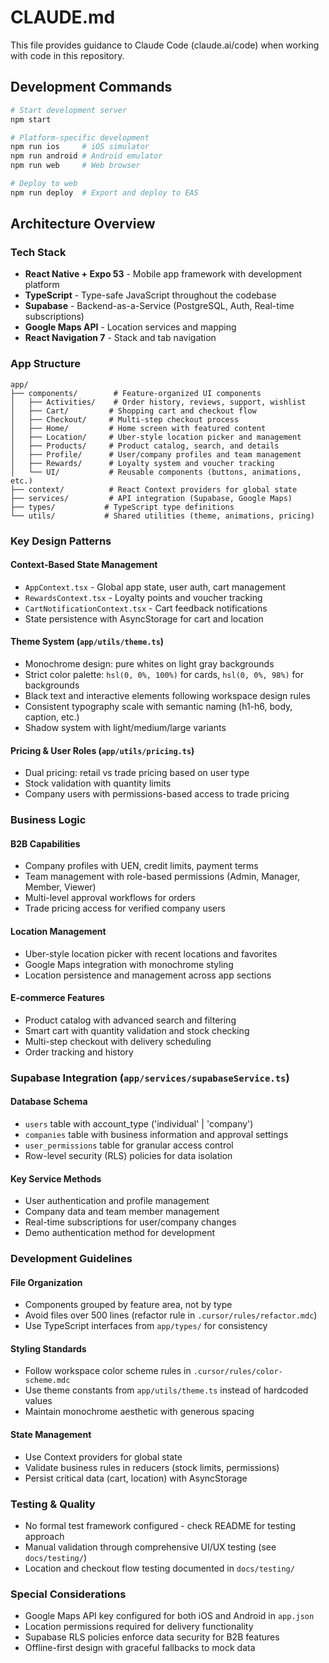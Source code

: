 # CLAUDE.md

This file provides guidance to Claude Code (claude.ai/code) when working with code in this repository.

## Development Commands

```bash
# Start development server
npm start

# Platform-specific development
npm run ios     # iOS simulator
npm run android # Android emulator  
npm run web     # Web browser

# Deploy to web
npm run deploy  # Export and deploy to EAS
```

## Architecture Overview

### Tech Stack
- **React Native + Expo 53** - Mobile app framework with development platform
- **TypeScript** - Type-safe JavaScript throughout the codebase
- **Supabase** - Backend-as-a-Service (PostgreSQL, Auth, Real-time subscriptions)
- **Google Maps API** - Location services and mapping
- **React Navigation 7** - Stack and tab navigation

### App Structure
```
app/
├── components/        # Feature-organized UI components
│   ├── Activities/    # Order history, reviews, support, wishlist
│   ├── Cart/         # Shopping cart and checkout flow
│   ├── Checkout/     # Multi-step checkout process
│   ├── Home/         # Home screen with featured content
│   ├── Location/     # Uber-style location picker and management
│   ├── Products/     # Product catalog, search, and details
│   ├── Profile/      # User/company profiles and team management
│   ├── Rewards/      # Loyalty system and voucher tracking
│   └── UI/           # Reusable components (buttons, animations, etc.)
├── context/          # React Context providers for global state
├── services/         # API integration (Supabase, Google Maps)
├── types/           # TypeScript type definitions
└── utils/           # Shared utilities (theme, animations, pricing)
```

### Key Design Patterns

#### Context-Based State Management
- `AppContext.tsx` - Global app state, user auth, cart management
- `RewardsContext.tsx` - Loyalty points and voucher tracking
- `CartNotificationContext.tsx` - Cart feedback notifications
- State persistence with AsyncStorage for cart and location

#### Theme System (`app/utils/theme.ts`)
- Monochrome design: pure whites on light gray backgrounds
- Strict color palette: `hsl(0, 0%, 100%)` for cards, `hsl(0, 0%, 98%)` for backgrounds
- Black text and interactive elements following workspace design rules
- Consistent typography scale with semantic naming (h1-h6, body, caption, etc.)
- Shadow system with light/medium/large variants

#### Pricing & User Roles (`app/utils/pricing.ts`)
- Dual pricing: retail vs trade pricing based on user type
- Stock validation with quantity limits
- Company users with permissions-based access to trade pricing

### Business Logic

#### B2B Capabilities
- Company profiles with UEN, credit limits, payment terms
- Team management with role-based permissions (Admin, Manager, Member, Viewer)
- Multi-level approval workflows for orders
- Trade pricing access for verified company users

#### Location Management
- Uber-style location picker with recent locations and favorites
- Google Maps integration with monochrome styling
- Location persistence and management across app sections

#### E-commerce Features
- Product catalog with advanced search and filtering
- Smart cart with quantity validation and stock checking
- Multi-step checkout with delivery scheduling
- Order tracking and history

### Supabase Integration (`app/services/supabaseService.ts`)

#### Database Schema
- `users` table with account_type ('individual' | 'company')
- `companies` table with business information and approval settings
- `user_permissions` table for granular access control
- Row-level security (RLS) policies for data isolation

#### Key Service Methods
- User authentication and profile management
- Company data and team member management  
- Real-time subscriptions for user/company changes
- Demo authentication method for development

### Development Guidelines

#### File Organization
- Components grouped by feature area, not by type
- Avoid files over 500 lines (refactor rule in `.cursor/rules/refactor.mdc`)
- Use TypeScript interfaces from `app/types/` for consistency

#### Styling Standards
- Follow workspace color scheme rules in `.cursor/rules/color-scheme.mdc`
- Use theme constants from `app/utils/theme.ts` instead of hardcoded values
- Maintain monochrome aesthetic with generous spacing

#### State Management
- Use Context providers for global state
- Validate business rules in reducers (stock limits, permissions)
- Persist critical data (cart, location) with AsyncStorage

### Testing & Quality
- No formal test framework configured - check README for testing approach
- Manual validation through comprehensive UI/UX testing (see `docs/testing/`)
- Location and checkout flow testing documented in `docs/testing/`

### Special Considerations
- Google Maps API key configured for both iOS and Android in `app.json`
- Location permissions required for delivery functionality
- Supabase RLS policies enforce data security for B2B features
- Offline-first design with graceful fallbacks to mock data